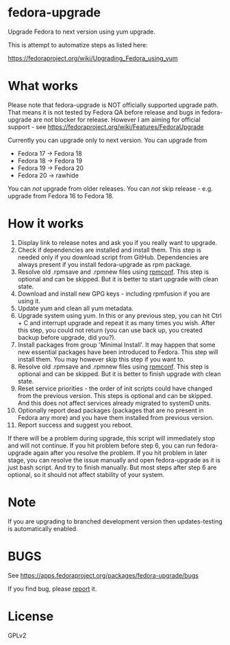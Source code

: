 fedora-upgrade
==============

Upgrade Fedora to next version using yum upgrade.

This is attempt to automatize steps as listed here:

https://fedoraproject.org/wiki/Upgrading_Fedora_using_yum


What works
==========

Please note that fedora-upgrade is NOT officially supported upgrade path.
That means it is not tested by Fedora QA before release and bugs in fedora-upgrade
are not blocker for release.
However I am aiming for official support - see https://fedoraproject.org/wiki/Features/FedoraUpgrade

Currently you can upgrade only to next version. You can upgrade from
* Fedora 17 -> Fedora 18
* Fedora 18 -> Fedora 19
* Fedora 19 -> Fedora 20
* Fedora 20 -> rawhide

You can *not* upgrade from older releases.
You can *not* skip release - e.g. upgrade from Fedora 16 to Fedora 18.


How it works
============

1. Display link to release notes and ask you if you really want to upgrade.
2. Check if dependencies are installed and install them. This step is needed only if you download script from GitHub. Dependencies are always present if you install fedora-upgrade as rpm package.
3. Resolve old .rpmsave and .rpmnew files using [rpmconf](https://github.com/xsuchy/rpmconf/). This step is optional and can be skipped. But it is better to start upgrade with clean state.
4. Download and install new GPG keys - including rpmfusion if you are using it.
5. Update yum and clean all yum metadata. 
6. Upgrade system using yum. In this or any previous step, you can hit Ctrl + C and interrupt upgrade and repeat it as many times you wish. After this step, you could not return (you can use back up, you created backup before upgrade, did you?).
7. Install packages from group 'Minimal Install'. It may happen that some new essential packages have been introduced to Fedora. This step will install them. You may however skip this step if you want to.
8. Resolve old .rpmsave and .rpmnew files using [rpmconf](https://github.com/xsuchy/rpmconf/). This step is optional and can be skipped. But it is better to finish upgrade with clean state.
9. Reset service priorities - the order of init scripts could have changed from the previous version. This steps is optional and can be skipped. And this does not affect services already migrated to systemD units.
11. Optionally report dead packages (packages that are no present in Fedora any more) and you have them installed from previous version.
12. Report success and suggest you reboot.

If there will be a problem during upgrade, this script will immediately stop and will not continue.
If you hit problem before step 6, you can run fedora-upgrade again after you resolve the problem.
If you hit problem in later stage, you can resolve the issue manually and open fedora-upgrade as it is just bash script. And try to finish manually. But most steps after step 6 are optional, so it should not affect stability of your system.

Note
====

If you are upgrading to branched development version then updates-testing is automatically enabled.

BUGS
====

See https://apps.fedoraproject.org/packages/fedora-upgrade/bugs

If you find bug, please [report](https://bugzilla.redhat.com/enter_bug.cgi?product=Fedora&version=rawhide&component=fedora-upgrade) it.


License
=======

GPLv2
